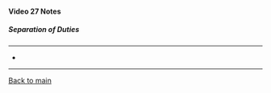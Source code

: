 #### Video 27 Notes

##### Separation of Duties
---
- 

---

[Back to main](https://github.com/rot0xd/CBTNuggets/blob/master/CISSP/README.md)

